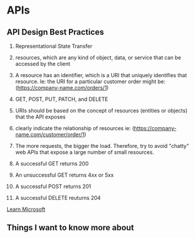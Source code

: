 # APIs

## API Design Best Practices  

1. Representational State Transfer  

2. resources, which are any kind of object, data, or service that can be accessed by the client  

3. A resource has an identifier, which is a URI that uniquely identifies that resource. Ie: the URI for a particular customer order might be: (<https://company-name.com/orders/1>)

4. GET, POST, PUT, PATCH, and DELETE  

5. URIs should be based on the concept of resources (entities or objects) that the API exposes  

6. clearly indicate the relationship of resources ie: (<https://company-name.com/customer/order/1>)

7. The more requests, the bigger the load. Therefore, try to avoid "chatty" web APIs that expose a large number of small resources.  

8. A successful GET returns 200  

9. An unsuccessful GET returns 4xx or 5xx  

10. A successful POST returns 201  

11. A successful DELETE reuturns 204  

[Learn Microsoft](https://learn.microsoft.com/en-us/azure/architecture/best-practices/api-design)  

## Things I want to know more about  
